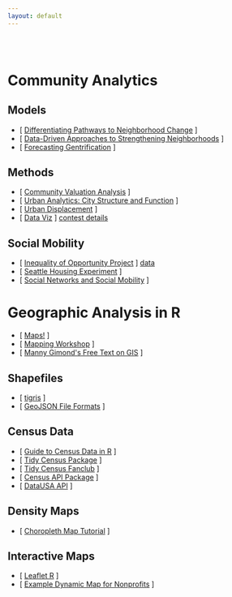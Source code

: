 ```yaml
---
layout: default
---
```


<div class = "uk-container uk-container-small">
  
<br><br>

# Community Analytics 

## Models 

* [ [Differentiating Pathways to Neighborhood Change](https://github.com/DS4PS/cpp-529-master/raw/master/articles/differentiating_pathways_to_neighborhood_change.pdf) ]  
* [ [Data-Driven Approaches to Strengthening Neighborhoods](https://github.com/DS4PS/cpp-529-master/raw/master/articles/MVA-DD-App-to-Strengthening-Neighborhoods.pdf) ]  
* [ [Forecasting Gentrification](http://urbanspatialanalysis.com/portfolio/predicting-gentrification-using-longitudinal-census-data/) ] 


## Methods 

* [ [Community Valuation Analysis](http://www.arcgis.com/apps/MapJournal/index.html?appid=11cc819544c347cab87fcb8a7c9846e2) ] 
* [ [Urban Analytics: City Structure and Function](https://github.com/DS4PS/cpp-529-master/raw/master/articles/Singleton_Public_Lecture.pdf) ]  
* [ [Urban Displacement](https://www.urbandisplacement.org/map/sf) ] 
* [ [Data Viz](https://www.makeovermonday.co.uk/week-11-2019/) ] [contest details](https://trimydata.com/2019/03/11/makeover-monday-week-11-2019-philadelphia-real-estate-transfers/)


## Social Mobility 

* [ [Inequality of Opportunity Project](https://opportunityinsights.org/) ] [data](https://opportunityinsights.org/course/) 
* [ [Seattle Housing Experiment](https://www.vox.com/future-perfect/2019/8/4/20726427/raj-chetty-segregation-moving-opportunity-seattle-experiment) ] 
* [ [Social Networks and Social Mobility](https://github.com/DS4PS/cpp-529-master/raw/master/articles/Social-Networks.pdf) ]  




# Geographic Analysis in R

* [ [Maps!](https://andrewbtran.github.io/NICAR/2019/mapping/02_case_study_slides.html#/) ] 
* [ [Mapping Workshop](https://github.com/andrewbtran/NICAR-2019-mapping) ]   
* [ [Manny Gimond's Free Text on GIS](https://mgimond.github.io/Spatial/mapping-data-in-r.html) ]  


## Shapefiles

* [ [tigris](https://rpubs.com/walkerke/tigris01) ]
* [ [GeoJSON File Formats](https://blog.exploratory.io/creating-geojson-out-of-shapefile-in-r-40bc0005857d) ]


## Census Data 

* [ [Guide to Census Data in R](https://rconsortium.github.io/censusguide/) ]  
* [ [Tidy Census Package](https://walkerke.github.io/tidycensus/articles/basic-usage.html) ]
* [ [Tidy Census Fanclub](https://juliasilge.com/blog/using-tidycensus/) ]
* [ [Census API Package](https://cran.r-project.org/web/packages/censusapi/vignettes/getting-started.html) ]
* [ [DataUSA API](https://gist.github.com/lecy/0aa782a873cd174573f32d243233ca5b)  ]


## Density Maps

* [ [Choropleth Map Tutorial](https://www.census.gov/data/academy/courses/choroplethr.html) ]  


## Interactive Maps 

* [ [Leaflet R]() ] 
* [ [Example Dynamic Map for Nonprofits](https://www.impactview.org/#/) ]  



</div>
<br><br><br>

